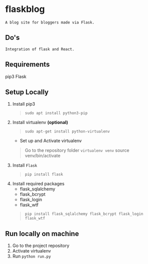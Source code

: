 # flaskblog
	A blog site for bloggers made via Flask.

## Do's
	Integration of flask and React.

## Requirements
pip3
Flask


## Setup Locally
1. Install pip3 
	>`sudo apt install python3-pip`
2. Install virtualenv __(optional)__
	>`sudo apt-get install python-virtualenv`
	* Set up and Activate virtualenv
	> Go to the repository folder
	> `virtualenv venv`
	> source venv/bin/activate
3. Install `Flask`
	>`pip install flask`
4. Install required packages
	* flask_sqlalchemy
	* flask_bcrypt
	* flask_login
	* flask_wtf
	> `pip install flask_sqlalchemy flask_bcrypt flask_login flask_wtf`

## Run locally on machine
1. Go to the project repository	
2. Activate virtualenv
3. Run `python run.py`
	


